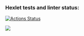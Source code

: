 ### Hexlet tests and linter status:
[![Actions Status](https://github.com/egorchiba/frontend-project-44/workflows/hexlet-check/badge.svg)](https://github.com/egorchiba/frontend-project-44/actions)

<a href="https://codeclimate.com/github/egorchiba/frontend-project-44/maintainability"><img src="https://api.codeclimate.com/v1/badges/5131a323ac9481057003/maintainability" /></a>
